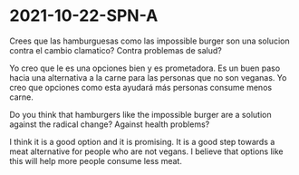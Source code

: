 # 2021-10-22-SPN-A
Crees que las hamburguesas como las impossible burger son una solucion contra el cambio clamatico? Contra problemas de salud?

Yo creo que le es una opciones bien y es prometadora. Es un buen paso hacia una alternativa a la carne para las personas que no son veganas. Yo creo que opciones como esta ayudará más personas consume menos carne.


Do you think that hamburgers like the impossible burger are a solution against the radical change? Against health problems?

I think it is a good option and it is promising. It is a good step towards a meat alternative for people who are not vegans. I believe that options like this will help more people consume less meat.